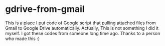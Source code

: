 # gdrive-from-gmail
This is a place I put code of Google script that pulling attached files from Gmail to Google Drive automatically.
Actually, This is not something I did it myself. I got these codes from someone long time ago. Thanks to a person who made this :)
